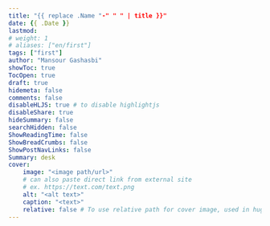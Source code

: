 ```yaml
---
title: "{{ replace .Name "-" " " | title }}"
date: {{ .Date }}
lastmod: 
# weight: 1
# aliases: ["en/first"]
tags: ["first"]
author: "Mansour Gashasbi"
showToc: true
TocOpen: true
draft: true
hidemeta: false
comments: false
disableHLJS: true # to disable highlightjs
disableShare: true
hideSummary: false
searchHidden: false
ShowReadingTime: false
ShowBreadCrumbs: false
ShowPostNavLinks: false
Summary: desk
cover:
    image: "<image path/url>"
    # can also paste direct link from external site
    # ex. https://text.com/text.png
    alt: "<alt text>"
    caption: "<text>"
    relative: false # To use relative path for cover image, used in hugo Page-bundles
---
```

